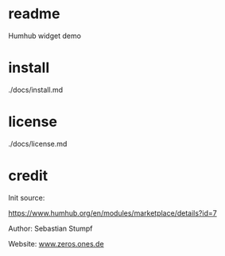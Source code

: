 readme
======

Humhub widget demo

install
=======

./docs/install.md

license
=======

./docs/license.md

credit
======

Init source:

https://www.humhub.org/en/modules/marketplace/details?id=7

Author: Sebastian Stumpf

Website: www.zeros.ones.de
